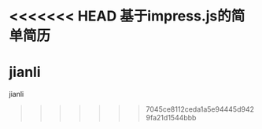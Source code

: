 <<<<<<< HEAD
基于impress.js的简单简历
=======
# jianli
jianli
>>>>>>> 7045ce8112ceda1a5e94445d9429fa21d1544bbb
